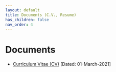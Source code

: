 ```yaml
---
layout: default
title: Documents (C.V., Resume)
has_children: false
nav_order: 4
---
```

# Documents  

* [Curriculum Vitae (CV)](/assets/documents/Mudit_CV010321.pdf) [Dated: 01-March-2021]